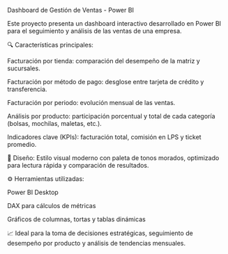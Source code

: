 Dashboard de Gestión de Ventas - Power BI

Este proyecto presenta un dashboard interactivo desarrollado en Power BI para el seguimiento y análisis de las ventas de una empresa.

🔍 Características principales:

Facturación por tienda: comparación del desempeño de la matriz y sucursales.

Facturación por método de pago: desglose entre tarjeta de crédito y transferencia.

Facturación por periodo: evolución mensual de las ventas.

Análisis por producto: participación porcentual y total de cada categoría (bolsas, mochilas, maletas, etc.).

Indicadores clave (KPIs): facturación total, comisión en LPS y ticket promedio.

🎨 Diseño:
Estilo visual moderno con paleta de tonos morados, optimizado para lectura rápida y comparación de resultados.

⚙️ Herramientas utilizadas:

Power BI Desktop

DAX para cálculos de métricas

Gráficos de columnas, tortas y tablas dinámicas

📈 Ideal para la toma de decisiones estratégicas, seguimiento de desempeño por producto y análisis de tendencias mensuales.
